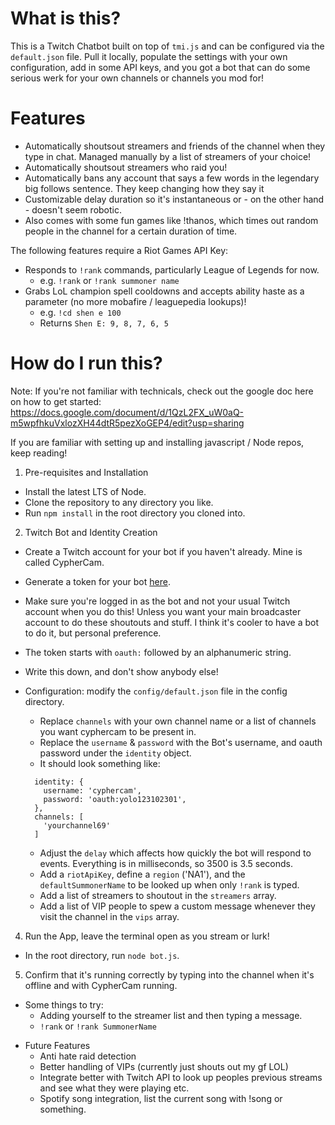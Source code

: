 # What is this?

This is a Twitch Chatbot built on top of `tmi.js` and can be configured via the `default.json` file. Pull it locally, populate the settings with your own configuration, add in some API keys, and you got a bot that can do some serious werk for your own channels or channels you mod for!

# Features

* Automatically shoutsout streamers and friends of the channel when they type in chat. Managed manually by a list of streamers of your choice!
* Automatically shoutsout streamers who raid you!
* Automatically bans any account that says a few words in the legendary big follows sentence. They keep changing how they say it
* Customizable delay duration so it's instantaneous or - on the other hand - doesn't seem robotic.
* Also comes with some fun games like !thanos, which times out random people in the channel for a certain duration of time.

The following features require a Riot Games API Key:

* Responds to `!rank` commands, particularly League of Legends for now.
  * e.g. `!rank` or `!rank summoner name`
* Grabs LoL champion spell cooldowns and accepts ability haste as a parameter (no more mobafire / leaguepedia lookups)!
  * e.g. `!cd shen e 100`
  * Returns `Shen E: 9, 8, 7, 6, 5`

# How do I run this?

Note: If you're not familiar with technicals, check out the google doc here on how to get started:
https://docs.google.com/document/d/1QzL2FX_uW0aQ-m5wpfhkuVxlozXH44dtR5pezXoGEP4/edit?usp=sharing

If you are familiar with setting up and installing javascript / Node repos, keep reading!

1. Pre-requisites and Installation
  - Install the latest LTS of Node.
  - Clone the repository to any directory you like.
  - Run `npm install` in the root directory you cloned into.

2. Twitch Bot and Identity Creation
  - Create a Twitch account for your bot if you haven't already. Mine is called CypherCam.
  - Generate a token for your bot [here](https://twitchapps.com/tmi/).
  - Make sure you're logged in as the bot and not your usual Twitch account when you do this! Unless you want your main broadcaster account to do these shoutouts and stuff. I think it's cooler to have a bot to do it, but personal preference.
  - The token starts with `oauth:` followed by an alphanumeric string.
  - Write this down, and don't show anybody else!

- Configuration: modify the `config/default.json` file in the config directory.
  - Replace `channels` with your own channel name or a list of channels you want cyphercam to be present in.
  - Replace the `username` & `password` with the Bot's username, and oauth password under the `identity` object.
  - It should look something like:
  ```
    identity: {
      username: 'cyphercam',
      password: 'oauth:yolo123102301',
    },
    channels: [
      'yourchannel69'
    ]
  ```
  - Adjust the `delay` which affects how quickly the bot will respond to events. Everything is in milliseconds, so 3500 is 3.5 seconds.
  - Add a `riotApiKey`, define a `region` ('NA1'), and the `defaultSummonerName` to be looked up when only `!rank` is typed.
  - Add a list of streamers to shoutout in the `streamers` array.
  - Add a list of VIP people to spew a custom message whenever they visit the channel in the `vips` array.

4. Run the App, leave the terminal open as you stream or lurk!
  - In the root directory, run `node bot.js`.

5. Confirm that it's running correctly by typing into the channel when it's offline and with CypherCam running.
  - Some things to try:
    - Adding yourself to the streamer list and then typing a message.
    - `!rank` or `!rank SummonerName`

* Future Features
  - Anti hate raid detection
  - Better handling of VIPs (currently just shouts out my gf LOL)
  - Integrate better with Twitch API to look up peoples previous streams and see what they were playing etc.
  - Spotify song integration, list the current song with !song or something.
